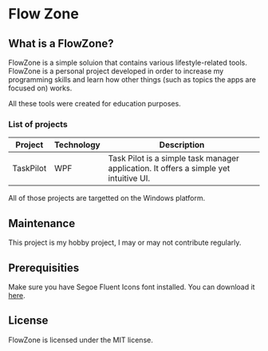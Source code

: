# Flow Zone
## What is a FlowZone?

<p>FlowZone is a simple soluion that contains various lifestyle-related tools. FlowZone is a personal project developed in order to increase my programming skills and learn how other things (such as topics the apps are focused on) works.</p>

<p>All these tools were created for education purposes.</p>

### List of projects

|Project|Technology|Description|
|-------|----------|-----------|
|TaskPilot|WPF|Task Pilot is a simple task manager application. It offers a simple yet intuitive UI.|

<p>All of those projects are targetted on the Windows platform.</p>

## Maintenance
<p>This project is my hobby project, I may or may not contribute regularly.</p>

## Prerequisities
<p>Make sure you have Segoe Fluent Icons font installed. You can download it <a href="https://aka.ms/SegoeFluentIcons">here</a>.</p>

## License
<p>FlowZone is licensed under the MIT license.</p>